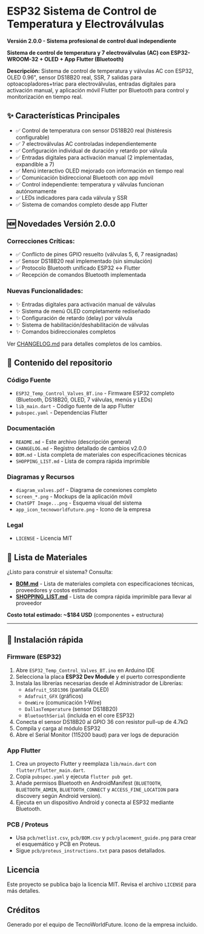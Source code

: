 # ESP32 Sistema de Control de Temperatura y Electroválvulas

**Versión 2.0.0 - Sistema profesional de control dual independiente**

**Sistema de control de temperatura y 7 electroválvulas (AC) con ESP32-WROOM-32 + OLED + App Flutter (Bluetooth)**

**Descripción:** Sistema de control de temperatura y válvulas AC con ESP32, OLED 0.96", sensor DS18B20 real, SSR, 7 salidas para optoacopladores+triac para electroválvulas, entradas digitales para activación manual, y aplicación móvil Flutter por Bluetooth para control y monitorización en tiempo real.

## ✨ Características Principales

- ✅ Control de temperatura con sensor DS18B20 real (histéresis configurable)
- ✅ 7 electroválvulas AC controladas independientemente
- ✅ Configuración individual de duración y retardo por válvula
- ✅ Entradas digitales para activación manual (2 implementadas, expandible a 7)
- ✅ Menú interactivo OLED mejorado con información en tiempo real
- ✅ Comunicación bidireccional Bluetooth con app móvil
- ✅ Control independiente: temperatura y válvulas funcionan autónomamente
- ✅ LEDs indicadores para cada válvula y SSR
- ✅ Sistema de comandos completo desde app Flutter

## 🆕 Novedades Versión 2.0.0

### Correcciones Críticas:
- ✅ Conflicto de pines GPIO resuelto (válvulas 5, 6, 7 reasignadas)
- ✅ Sensor DS18B20 real implementado (sin simulación)
- ✅ Protocolo Bluetooth unificado ESP32 ↔ Flutter
- ✅ Recepción de comandos Bluetooth implementada

### Nuevas Funcionalidades:
- ✨ Entradas digitales para activación manual de válvulas
- ✨ Sistema de menú OLED completamente rediseñado
- ✨ Configuración de retardo (delay) por válvula
- ✨ Sistema de habilitación/deshabilitación de válvulas
- ✨ Comandos bidireccionales completos

Ver [CHANGELOG.md](CHANGELOG.md) para detalles completos de los cambios.

## 📁 Contenido del repositorio

### Código Fuente
- `ESP32_Temp_Control_Valves_BT.ino` - Firmware ESP32 completo (Bluetooth, DS18B20, OLED, 7 válvulas, menús y LEDs)
- `lib_main.dart` - Código fuente de la app Flutter
- `pubspec.yaml` - Dependencias Flutter

### Documentación
- `README.md` - Este archivo (descripción general)
- `CHANGELOG.md` - Registro detallado de cambios v2.0.0
- `BOM.md` - Lista completa de materiales con especificaciones técnicas
- `SHOPPING_LIST.md` - Lista de compra rápida imprimible

### Diagramas y Recursos
- `diagram_valves.pdf` - Diagrama de conexiones completo
- `screen_*.png` - Mockups de la aplicación móvil
- `ChatGPT Image...png` - Esquema visual del sistema
- `app_icon_tecnoworldfuture.png` - Icono de la empresa

### Legal
- `LICENSE` - Licencia MIT

## 🛒 Lista de Materiales

¿Listo para construir el sistema? Consulta:

- **[BOM.md](BOM.md)** - Lista de materiales completa con especificaciones técnicas, proveedores y costos estimados
- **[SHOPPING_LIST.md](SHOPPING_LIST.md)** - Lista de compra rápida imprimible para llevar al proveedor

**Costo total estimado: ~$184 USD** (componentes + estructura)

---

## 🚀 Instalación rápida

### Firmware (ESP32)
1. Abre `ESP32_Temp_Control_Valves_BT.ino` en Arduino IDE
2. Selecciona la placa **ESP32 Dev Module** y el puerto correspondiente
3. Instala las librerías necesarias desde el Administrador de Librerías:
   - `Adafruit_SSD1306` (pantalla OLED)
   - `Adafruit_GFX` (gráficos)
   - `OneWire` (comunicación 1-Wire)
   - `DallasTemperature` (sensor DS18B20)
   - `BluetoothSerial` (incluida en el core ESP32)
4. Conecta el sensor DS18B20 al GPIO 36 con resistor pull-up de 4.7kΩ
5. Compila y carga al módulo ESP32
6. Abre el Serial Monitor (115200 baud) para ver logs de depuración

### App Flutter
1. Crea un proyecto Flutter y reemplaza `lib/main.dart` con `flutter/flutter_main.dart`.  
2. Copia `pubspec.yaml` y ejecuta `flutter pub get`.  
3. Añade permisos Bluetooth en AndroidManifest (`BLUETOOTH`, `BLUETOOTH_ADMIN`, `BLUETOOTH_CONNECT` y `ACCESS_FINE_LOCATION` para discovery según Android version).  
4. Ejecuta en un dispositivo Android y conecta al ESP32 mediante Bluetooth.

### PCB / Proteus
- Usa `pcb/netlist.csv`, `pcb/BOM.csv` y `pcb/placement_guide.png` para crear el esquemático y PCB en Proteus.  
- Sigue `pcb/proteus_instructions.txt` para pasos detallados.

## Licencia
Este proyecto se publica bajo la licencia MIT. Revisa el archivo `LICENSE` para más detalles.

## Créditos
Generado por el equipo de TecnoWorldFuture. Icono de la empresa incluido.

